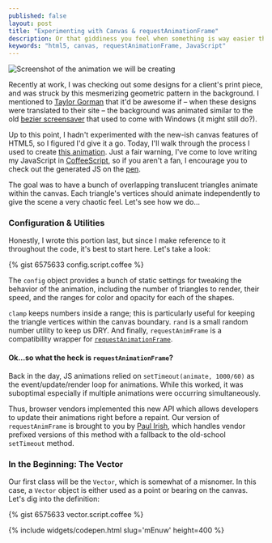 ```yaml
---
published: false
layout: post
title: "Experimenting with Canvas & requestAnimationFrame"
description: Or that giddiness you feel when something is way easier than you expected
keywords: "html5, canvas, requestAnimationFrame, JavaScript"
---
```


![Screenshot of the animation we will be creating](http://res.cloudinary.com/rodaine/image/upload/c_scale,w_1024/v1379290833/Screen_Shot_2013-09-15_at_8_19_22_PM_hkqqn3.png "Checkout the embeded Pen below to see it in all its screensaver-esque glory")

Recently at work, I was checking out some designs for a client's print piece, and was struck by this mesmerizing geometric pattern in the background. I mentioned to [Taylor Gorman][taylor] that it'd be awesome if &ndash; when these designs were translated to their site &ndash; the background was animated similar to the old [bezier screensaver][bezier] that used to come with Windows (it might still do?). 

Up to this point, I hadn't experimented with the new-ish canvas features of HTML5, so I figured I'd give it a go. Today, I'll walk through the process I used to create [this animation][pen]. Just a fair warning, I've come to love writing my JavaScript in [CoffeeScript][cs], so if you aren't a fan, I encourage you to check out the generated JS on the [pen][pen].

The goal was to have a bunch of overlapping translucent triangles animate within the canvas. Each triangle's vertices should animate independently to give the scene a very chaotic feel. Let's see how we do...

### Configuration & Utilities ###

Honestly, I wrote this portion last, but since I make reference to it throughout the code, it's best to start here. Let's take a look:

{% gist 6575633 config.script.coffee %}

The `config` object provides a bunch of static settings for tweaking the behavior of the animation, including the number of triangles to render, their speed, and the ranges for color and opacity for each of the shapes. 

`clamp` keeps numbers inside a range; this is particularly useful for keeping the triangle vertices within the canvas boundary. `rand` is a small random number utility to keep us DRY. And finally, `requestAnimFrame` is a compatibility wrapper for [`requestAnimationFrame`][raf]. 

#### Ok…so what the heck is `requestAnimationFrame`? ####

Back in the day, JS animations relied on `setTimeout(animate, 1000/60)` as the event/update/render loop for animations. While this worked, it was suboptimal especially if multiple animations were occurring simultaneously. 

Thus, browser vendors implemented this new API which allows developers to update their animations right before a repaint. Our version of `requestAnimFrame` is brought to you by [Paul Irish][paul], which handles vendor prefixed versions of this method with a fallback to the old-school `setTimeout` method.

### In the Beginning: The Vector ###

Our first class will be the `Vector`, which is somewhat of a misnomer. In this case, a `Vector` object is either used as a point or bearing on the canvas. Let's dig into the definition:

{% gist 6575633 vector.script.coffee %}

{% include widgets/codepen.html slug='mEnuw' height=400 %}

[taylor]: http://taylorpatrickgorman.com/
[bezier]: http://www.youtube.com/watch?v=sql60Bvz0rU
[pen]: http://codepen.io/rodaine/pen/mEnuw
[cs]: http://coffeescript.org/
[raf]: https://developer.mozilla.org/en-US/docs/Web/API/window.requestAnimationFrame
[paul]: http://www.paulirish.com/2011/requestanimationframe-for-smart-animating/